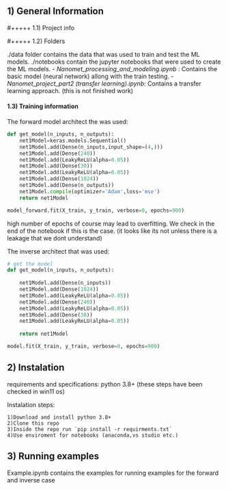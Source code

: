 

## 1) General Information


#+++++ 1.1) Project info


#+++++ 1.2) Folders

./data folder contains the data that was used to train and test the ML models.
./notebooks contain the jupyter notebooks that were used to create the ML models. 
        - *Nanomet_processing_and_modeling.ipynb* : Contains the basic model (neural network) allong with the train testing.
        - *Nanomet_project_part2 (transfer learning).ipynb*: Contains a transfer learning approach. (this is not finished work)

#### 1.3) Training information
The forward model architect the was used:


```python
def get_model(n_inputs, n_outputs):
	net1Model=keras.models.Sequential()
	net1Model.add(Dense(n_inputs,input_shape=(4,)))
	net1Model.add(Dense(240))
	net1Model.add(LeakyReLU(alpha=0.05))
	net1Model.add(Dense(30))
	net1Model.add(LeakyReLU(alpha=0.05))
	net1Model.add(Dense(1024))
	net1Model.add(Dense(n_outputs))
	net1Model.compile(optimizer='Adam',loss='mse')
	return net1Model

model_forward.fit(X_train, y_train, verbose=0, epochs=900)
```
high number of epochs of course may lead to overfitting. We check in the end of the notebook if this is the case. (it looks like its not unless there is a leakage that we dont understand)


The inverse architect that was used:


```python
# get the model
def get_model(n_inputs, n_outputs):
    
	net1Model.add(Dense(n_inputs))
	net1Model.add(Dense(1024))
	net1Model.add(LeakyReLU(alpha=0.05))
	net1Model.add(Dense(240))
	net1Model.add(LeakyReLU(alpha=0.05))
	net1Model.add(Dense(30))
	net1Model.add(LeakyReLU(alpha=0.05))
    
	return net1Model

model.fit(X_train, y_train, verbose=0, epochs=900)
```

## 2) Instalation

requirements and specifications: python 3.8+ (these steps have been checked in win11 os)

Instalation steps:

    1)Download and install python 3.8+
    2)Clone this repo
    3)Inside the repo run `pip install -r requirments.txt`
    4)Use enviroment for notebooks (anaconda,vs studio etc.)

## 3) Running examples

Example.ipynb contains the examples for running examples for the forward and inverse case

